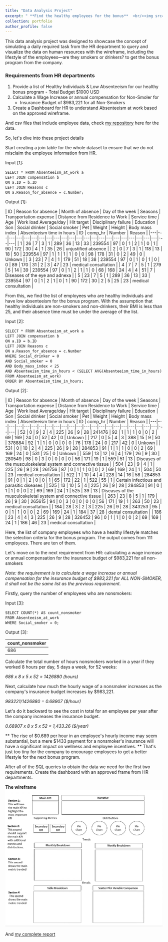 ```yaml
---
title: "Data Analysis Project"
excerpt: " **Find the healthy employees for the bonus**  <br/><img src='/images/thumb2.png'>"
collection: portfolio
author_profile: false
---
```


This data analysis project was designed to showcase the concept of simulating a daily required task from the HR department to query and visualize the data on human resources with the wireframe, including the lifestyle of the employees—are they smokers or drinkers? to get the bonus program from the company.

### Requirements from HR departments
1. Provide a list of Healthy Individuals & Low Absenteeism for our healthy bonus program - Total Budget $1000 USD
2. Calculate a Wage Increase or annual compensation for Non-Smoler for
	- Insurance Budget of $983,221 for all Non-Smokers
3. Create a Dashboard for HR to understand Absenteeism at work based on the approved wireframe.

And csv files that include employee data, check [my repository](https://github.com/trannphuocloc/HR-dataset-project) here for the data.

So, let's dive into these project details

Start creating a join table for the whole dataset to ensure that we do not misclaim the employee information from HR.

Input [1]:
```
SELECT * FROM Absenteeism_at_work a
LEFT JOIN compensation b
ON a.ID = b.ID
LEFT JOIN Reasons c
ON a.Reason_for_absence = c.Number;
```

Output [1]:

| ID | Reason for absence | Month of absence | Day of the week | Seasons | Transportation expense | Distance from Residence to Work | Service time | Age | Work load Average/day | Hit target | Disciplinary failure | Education | Son | Social drinker | Social smoker | Pet | Weight | Height | Body mass index | Absenteeism time in hours | ID | comp_hr | Number | Reason |
|---|---|---|---|---|---|---|---|---|---|---|---|---|---|---|---|---|---|---|---|---|---|---|---|
| 1 | 26 | 7 | 3 | 1 | 289 | 36 | 13 | 33 | 239554 | 97 | 0 | 1 | 2 | 1 | 0 | 1 | 90 | 172 | 30 | 4 | 1 | 35 | 26 | unjustified absence  |
| 2 | 0 | 7 | 3 | 1 | 118 | 13 | 18 | 50 | 239554 | 97 | 1 | 1 | 1 | 1 | 0 | 0 | 98 | 178 | 31 | 0 | 2 | 49 | 0 | Unkown |
| 3 | 23 | 7 | 4 | 1 | 179 | 51 | 18 | 38 | 239554 | 97 | 0 | 1 | 0 | 1 | 0 | 0 | 89 | 170 | 31 | 2 | 3 | 47 | 23 | medical consultation  |
| 4 | 7 | 7 | 5 | 1 | 279 | 5 | 14 | 39 | 239554 | 97 | 0 | 1 | 2 | 1 | 1 | 0 | 68 | 168 | 24 | 4 | 4 | 51 | 7 | Diseases of the eye and adnexa |
| 5 | 23 | 7 | 5 | 1 | 289 | 36 | 13 | 33 | 239554 | 97 | 0 | 1 | 2 | 1 | 0 | 1 | 90 | 172 | 30 | 2 | 5 | 25 | 23 | medical consultation  |

From this, we find the list of employees who are healthy individuals and have low absenteeism for the bonus program. With the assumption that healthy individuals are non-smokers and non-drinkers, their BMI is less than 25, and their absence time must be under the average of the list.

Input [2]:
```
SELECT * FROM Absenteeism_at_work a
LEFT JOIN compensation b
ON a.ID = b.ID
LEFT JOIN Reasons c
ON a.Reason_for_absence = c.Number
WHERE Social_drinker = 0 
AND Social_smoker = 0
AND Body_mass_index < 25
AND Absenteeism_time_in_hours < (SELECT AVG(Absenteeism_time_in_hours) FROM Absenteeism_at_work)
ORDER BY Absenteeism_time_in_hours;
```

Output [2]:

| ID | Reason for absence | Month of absence | Day of the week | Seasons | Transportation expense | Distance from Residence to Work | Service time | Age | Work load Average/day | Hit target | Disciplinary failure | Education | Son | Social drinker | Social smoker | Pet | Weight | Height | Body mass index | Absenteeism time in hours | ID | comp_hr | Number | Reason |
|---|---|---|---|---|---|---|---|---|---|---|---|---|---|---|---|---|---|---|---|---|---|---|---|
| 52 | 0 | 9 | 2 | 4 | 225 | 26 | 9 | 28 | 241476 | 92 | 1 | 1 | 1 | 0 | 0 | 2 | 69 | 169 | 24 | 0 | 52 | 42 | 0 | Unkown |
| 217 | 0 | 5 | 4 | 3 | 388 | 15 | 9 | 50 | 378884 | 92 | 1 | 1 | 0 | 0 | 0 | 0 | 76 | 178 | 24 | 0 | 217 | 42 | 0 | Unkown |
| 531 | 0 | 10 | 2 | 4 | 225 | 26 | 9 | 28 | 284853 | 91 | 1 | 1 | 1 | 0 | 0 | 2 | 69 | 169 | 24 | 0 | 531 | 25 | 0 | Unkown |
| 559 | 13 | 12 | 6 | 4 | 179 | 26 | 9 | 30 | 280549 | 98 | 0 | 3 | 0 | 0 | 0 | 0 | 56 | 171 | 19 | 1 | 559 | 51 | 13 | Diseases of the musculoskeletal system and connective tissue |
| 504 | 23 | 9 | 4 | 1 | 225 | 26 | 9 | 28 | 261756 | 87 | 0 | 1 | 1 | 0 | 0 | 2 | 69 | 169 | 24 | 1 | 504 | 50 | 23 | medical consultation  |
| 522 | 1 | 10 | 4 | 4 | 228 | 14 | 16 | 58 | 284853 | 91 | 0 | 1 | 2 | 0 | 0 | 1 | 65 | 172 | 22 | 1 | 522 | 55 | 1 | Certain infectious and parasitic diseases |
| 525 | 13 | 10 | 5 | 4 | 225 | 26 | 9 | 28 | 284853 | 91 | 0 | 1 | 1 | 0 | 0 | 2 | 69 | 169 | 24 | 1 | 525 | 39 | 13 | Diseases of the musculoskeletal system and connective tissue |
| 263 | 23 | 8 | 5 | 1 | 179 | 26 | 9 | 30 | 265615 | 94 | 0 | 3 | 0 | 0 | 0 | 0 | 56 | 171 | 19 | 1 | 263 | 50 | 23 | medical consultation |
| 184 | 28 | 3 | 2 | 3 | 225 | 26 | 9 | 28 | 343253 | 95 | 0 | 1 | 1 | 0 | 0 | 2 | 69 | 169 | 24 | 1 | 184 | 37 | 28 | dental consultation |
| 186 | 23 | 4 | 4 | 3 | 225 | 26 | 9 | 28 | 326452 | 96 | 0 | 1 | 1 | 0 | 0 | 2 | 69 | 169 | 24 | 1 | 186 | 46 | 23 | medical consultation |

Here, the list of company employees who have a healthy lifestyle matches the selection criteria for the bonus program. The output comes from 111 employees. There are ten of them.

Let's move on to the next requirement from HR: calculating a wage increase or annual compensation for the insurance budget of $983,221 for all non-smokers

*Note: the requirement is to calculate a wage increase or annual compensation for the insurance budget of $983,221 for ALL NON-SMOKER, it shall not be the same list as the previous requirement.*

Firstly, query the number of employees who are nonsmokers:

Input [3]:
```
SELECT COUNT(*) AS count_nonsmoker 
FROM Absenteeism_at_work
WHERE Social_smoker = 0;
```
Output [3]:

| count_nonsmoker |
| --- |
| 686 |

Calculate the total number of hours nonsmokers worked in a year if they worked 8 hours per day, 5 days a week, for 52 weeks: 

*686 x 8 x 5 x 52 = 1426880 (hours)*

Next, calculate how much the hourly wage of a nonsmoker increases as the company's insurance budget increases by $983,221. 

*983221/1426880 = 0.68907 ($/hour)*

Let's do it backward to see the cost in total for an employee per year after the company increases the insurance budget.

*0.68907 x 8 x 5 x 52 = 1,433.26 ($/year)*

** The rise of $0.689 per hour in an employee's hourly income may seem substantial, but a mere $1433 payment for a nonsmoker's insurance will have a significant impact on wellness and employee incentives. **		That's just too tiny for the company to encourage employees to get a better lifestyle for the next bonus program.



After all of the SQL queries to obtain the data we need for the first two requirements. 
Create the dashboard with an approved frame from HR departments.

**The wireframe**
![This is an alt text.](/images/wireframe1.png "This is a sample image.")


And [my complete report](https://app.powerbi.com/view?r=eyJrIjoiMGYzMGJjNzktZmQ0OS00MDY4LWEzZTMtZjE1NDkwODdhMzg3IiwidCI6Ijc3ZGIwZDg5LTgyNzAtNGQwNy05NGY4LWNlZDhkYTVjNThjNiIsImMiOjEwfQ%3D%3D)
